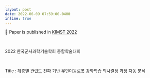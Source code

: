 ```yaml
---
layout: post
date: 2022-06-09 07:59:00-0400
inline: true
---
```


📜 Paper is published in [KIMST 2022](https://www.kimst.or.kr/) 

<br/>

2022 한국군사과학기술학회 종합학술대회

<br/>

Title : 계층별 관련도 전파 기반 무인이동로봇 강화학습 의사결정 과정 자동 분석


